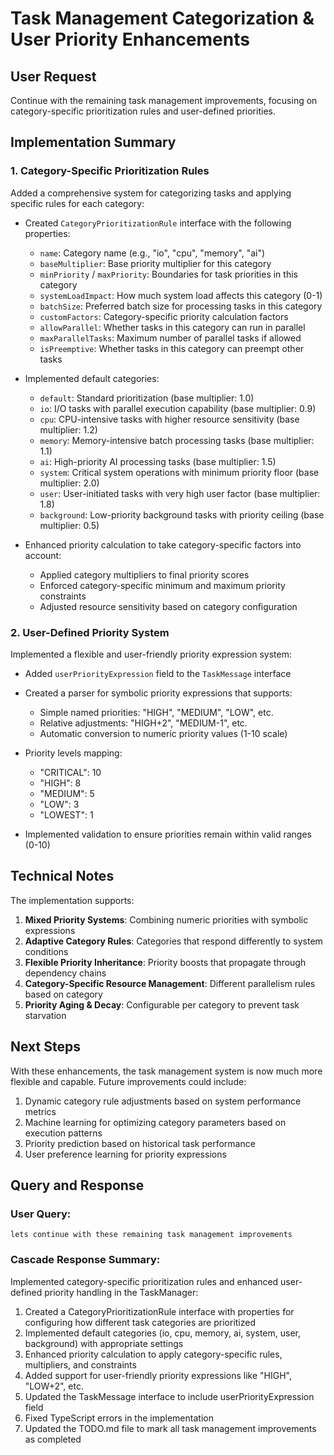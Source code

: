 # Task Management Categorization & User Priority Enhancements

## User Request
Continue with the remaining task management improvements, focusing on category-specific prioritization rules and user-defined priorities.

## Implementation Summary

### 1. Category-Specific Prioritization Rules

Added a comprehensive system for categorizing tasks and applying specific rules for each category:

- Created `CategoryPrioritizationRule` interface with the following properties:
  - `name`: Category name (e.g., "io", "cpu", "memory", "ai")
  - `baseMultiplier`: Base priority multiplier for this category
  - `minPriority` / `maxPriority`: Boundaries for task priorities in this category
  - `systemLoadImpact`: How much system load affects this category (0-1)
  - `batchSize`: Preferred batch size for processing tasks in this category
  - `customFactors`: Category-specific priority calculation factors
  - `allowParallel`: Whether tasks in this category can run in parallel
  - `maxParallelTasks`: Maximum number of parallel tasks if allowed
  - `isPreemptive`: Whether tasks in this category can preempt other tasks

- Implemented default categories:
  - `default`: Standard prioritization (base multiplier: 1.0)
  - `io`: I/O tasks with parallel execution capability (base multiplier: 0.9)
  - `cpu`: CPU-intensive tasks with higher resource sensitivity (base multiplier: 1.2) 
  - `memory`: Memory-intensive batch processing tasks (base multiplier: 1.1)
  - `ai`: High-priority AI processing tasks (base multiplier: 1.5)
  - `system`: Critical system operations with minimum priority floor (base multiplier: 2.0)
  - `user`: User-initiated tasks with very high user factor (base multiplier: 1.8)
  - `background`: Low-priority background tasks with priority ceiling (base multiplier: 0.5)

- Enhanced priority calculation to take category-specific factors into account:
  - Applied category multipliers to final priority scores
  - Enforced category-specific minimum and maximum priority constraints
  - Adjusted resource sensitivity based on category configuration

### 2. User-Defined Priority System

Implemented a flexible and user-friendly priority expression system:

- Added `userPriorityExpression` field to the `TaskMessage` interface
- Created a parser for symbolic priority expressions that supports:
  - Simple named priorities: "HIGH", "MEDIUM", "LOW", etc.
  - Relative adjustments: "HIGH+2", "MEDIUM-1", etc.
  - Automatic conversion to numeric priority values (1-10 scale)

- Priority levels mapping:
  - "CRITICAL": 10
  - "HIGH": 8
  - "MEDIUM": 5
  - "LOW": 3
  - "LOWEST": 1

- Implemented validation to ensure priorities remain within valid ranges (0-10)

## Technical Notes

The implementation supports:

1. **Mixed Priority Systems**: Combining numeric priorities with symbolic expressions
2. **Adaptive Category Rules**: Categories that respond differently to system conditions
3. **Flexible Priority Inheritance**: Priority boosts that propagate through dependency chains
4. **Category-Specific Resource Management**: Different parallelism rules based on category
5. **Priority Aging & Decay**: Configurable per category to prevent task starvation

## Next Steps

With these enhancements, the task management system is now much more flexible and capable. Future improvements could include:

1. Dynamic category rule adjustments based on system performance metrics
2. Machine learning for optimizing category parameters based on execution patterns
3. Priority prediction based on historical task performance
4. User preference learning for priority expressions

## Query and Response

### User Query:
```
lets continue with these remaining task management improvements
```

### Cascade Response Summary:
Implemented category-specific prioritization rules and enhanced user-defined priority handling in the TaskManager:

1. Created a CategoryPrioritizationRule interface with properties for configuring how different task categories are prioritized
2. Implemented default categories (io, cpu, memory, ai, system, user, background) with appropriate settings
3. Enhanced priority calculation to apply category-specific rules, multipliers, and constraints
4. Added support for user-friendly priority expressions like "HIGH", "LOW+2", etc.
5. Updated the TaskMessage interface to include userPriorityExpression field
6. Fixed TypeScript errors in the implementation
7. Updated the TODO.md file to mark all task management improvements as completed
